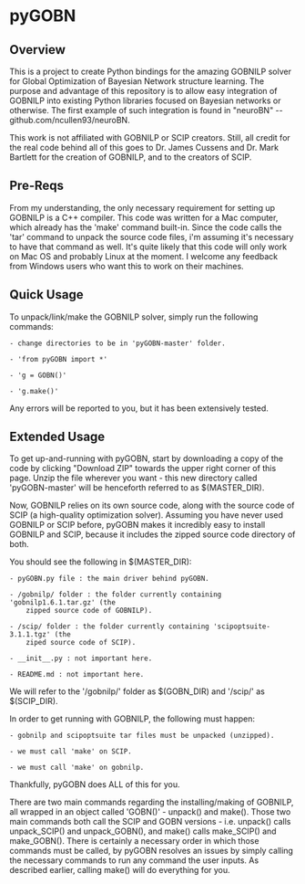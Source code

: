 # pyGOBN

<h2>Overview</h2>
This is a project to create Python bindings for the amazing GOBNILP solver
for Global Optimization of Bayesian Network structure learning. The purpose
and advantage of this repository is to allow easy integration of GOBNILP into
existing Python libraries focused on Bayesian networks or otherwise. The first
example of such integration is found in "neuroBN" -- github.com/ncullen93/neuroBN.

This work is not affiliated with GOBNILP or SCIP creators. Still, all credit for the real
code behind all of this goes to Dr. James Cussens and Dr. Mark Bartlett 
for the creation of GOBNILP, and to the creators of SCIP.

<h2>Pre-Reqs</h2>
From my understanding, the only necessary requirement for setting up GOBNILP
is a C++ compiler. This code was written for a Mac computer, which already has
the 'make' command built-in. Since the code calls the 'tar' command to unpack
the source code files, i'm assuming it's necessary to have that command as well. 
It's quite likely that this code will only work on Mac OS and probably
Linux at the moment. I welcome any feedback from Windows users who want this to
work on their machines.

<h2>Quick Usage</h2>
To unpack/link/make the GOBNILP solver, simply run the following commands:

	- change directories to be in 'pyGOBN-master' folder.

	- 'from pyGOBN import *'

	- 'g = GOBN()'

	- 'g.make()'

Any errors will be reported to you, but it has been extensively tested.

<h2>Extended Usage</h2>

To get up-and-running with pyGOBN, start by downloading a copy of the code
by clicking "Download ZIP" towards the upper right corner of this page. Unzip
the file wherever you want - this new directory called 'pyGOBN-master' will be
henceforth referred to as $(MASTER_DIR).

Now, GOBNILP relies on its own source code, along with the source code of SCIP (a
high-quality optimization solver). Assuming you have never used GOBNILP or SCIP before, 
pyGOBN makes it incredibly easy to install GOBNILP and SCIP, because it includes the
zipped source code directory of both.

You should see the following in $(MASTER_DIR):

	- pyGOBN.py file : the main driver behind pyGOBN.

	- /gobnilp/ folder : the folder currently containing 'gobnilp1.6.1.tar.gz' (the
		zipped source code of GOBNILP).

	- /scip/ folder : the folder currently containing 'scipoptsuite-3.1.1.tgz' (the
		ziped source code of SCIP).

	- __init__.py : not important here.

	- README.md : not important here.

We will refer to the '/gobnilp/' folder as $(GOBN_DIR) and '/scip/' as $(SCIP_DIR).

In order to get running with GOBNILP, the following must happen:

	- gobnilp and scipoptsuite tar files must be unpacked (unzipped).

	- we must call 'make' on SCIP.

	- we must call 'make' on gobnilp.

Thankfully, pyGOBN does ALL of this for you.

There are two main commands regarding the installing/making of GOBNILP, all wrapped
in an object called 'GOBN()' - unpack() and make(). Those two main commands both
call the SCIP and GOBN versions - i.e. unpack() calls unpack_SCIP() and unpack_GOBN(),
and make() calls make_SCIP() and make_GOBN(). There is certainly a necessary order
in which those commands must be called, by pyGOBN resolves an issues by simply calling
the necessary commands to run any command the user inputs. As described earlier, calling
make() will do everything for you.






